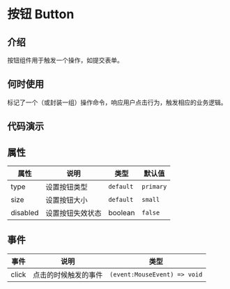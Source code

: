 # 按钮 Button

## 介绍

按钮组件用于触发一个操作，如提交表单。

## 何时使用

标记了一个（或封装一组）操作命令，响应用户点击行为，触发相应的业务逻辑。


## 代码演示


<demo src="./demos/basic.vue"></demo>

<demo src="./demos/disabled.vue"></demo>

<demo src="./demos/size.vue"></demo>


## 属性

| 属性     | 说明             | 类型                             | 默认值    |
| -------- | ---------------- | -------------------------------- | --------- |
| type     | 设置按钮类型     | `default` | `primary` | `dashed` | `default` |
| size     | 设置按钮大小     | `default` | `small` | `large`    | `default` |
| disabled | 设置按钮失效状态 | boolean                          | `false`   |



## 事件



| 事件  | 说明                 | 类型                         |
| ----- | -------------------- | ---------------------------- |
| click | 点击的时候触发的事件 | `(event:MouseEvent) => void` |

